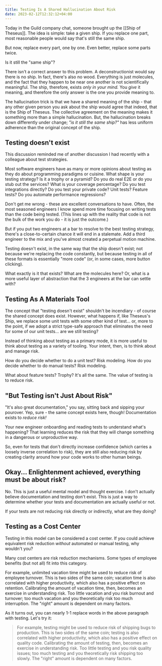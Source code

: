 ```yaml
---
title: Testing Is A Shared Hallucination About Risk
date: 2023-02-12T12:32:12+04:00
---
```

Today in the Guild company chat, someone brought up the [[Ship of Theseus]]. The idea is simple: take a given ship. If you replace one part, most reasonable people would say that's still the same ship.

But now, replace every part, one by one. Even better, replace some parts twice.

Is it still the "same ship"?

There isn't a correct answer to this problem. A deconstructionist would say there is no ship. In fact, there's also no wood. Everything is just molecules, and the fact that they happen to be near one another is not scientifically meaningful. The ship, therefore, exists _only in your mind._ You _give_ it meaning, and therefore the only answer is the one you provide meaning to.

The hallucination trick is that we have a shared meaning of the ship - that any other given person you ask about the ship would agree that indeed, that is the Ship of Theseus. The collective agreement on the meaning makes it something more than a simple hallucination. But, the hallucination breaks down differently under change; _"is it still the same ship?"_ has less uniform adherence than the original concept of the ship.


## Testing doesn't exist
This discussion reminded me of another discussion I had recently with a colleague about test strategies.

Most software engineers have as many or more opinions about testing as they do about programming paradigms or cuisine. What shape is your testing strategy? Is it a trophy or a pyramid? Do you do real E2E or do you stub out the services? What is your coverage percentage? Do you test integrations directly? Do you test your private code? Unit tests? Feature tests? Do you automate performance regressions?

Don't get me wrong - these are excellent conversations to have. Often, the most seasoned engineers I know spend more time focusing on writing tests than the code being tested. (This lines up with the reality that code is not the bulk of the work you do - it is just the outcome.)

But if you put two engineers at a bar to resolve to the best testing strategy, there's a close-to-certain chance it will end in a stalemate. Add a third engineer to the mix and you've almost created a perpetual motion machine.

Testing doesn't exist, in the same way that the ship doesn't exist; not because we're replacing the code constantly, but because testing in all of these formats is essentially "more code" (or, in some cases, more button clicking).

What exactly is it that exists? What are the molecules here? Or, what is a more useful layer of abstraction that the 3 engineers at the bar can settle with?

## Testing As A Materials Tool
The concept that "testing doesn't exist" shouldn't be incendiary - of course the shared concept does exist. However, what happens if, like Theseus's Ship, we replace some unit tests with some other kind of test... or, more to the point, if we adopt a strict type-safe approach that eliminates the need for some of our unit tests... are we still testing?

Instead of thinking about testing as a primary mode, it is more useful to think about testing as a variety of tooling. Your intent, then, is to think about and manage risk.

How do you decide whether to do a unit test? Risk modeling.
How do you decide whether to do manual tests? Risk modeling.

What about feature tests? Trophy? It's all the same. The value of testing is to reduce risk.

## "But Testing isn't Just About Risk"

"It's also great documentation," you say, sitting back and sipping your pourover. Yep, sure - the same concept exists here, though! Documentation exists to _reduce risk!_

Your new engineer onboarding and reading tests to understand what's happening? That learning reduces the risk that they will change something in a dangerous or unproductive way.

So, even for tests that don't directly increase confidence (which carries a loosely inverse correlation to risk), they are still also reducing risk by creating clarity around how your code works to other human beings.

## Okay... Enlightenment achieved, everything must be about risk?
No. This is just a useful mental model and thought exercise. I don't actually believe documentation and testing don't exist. This is just a way to determine whether your tests and documentation are actually useful or not.

If your tests are not reducing risk directly or indirectly, what are they doing?

## Testing as a Cost Center
Testing in this model can be considered a cost center. If you could achieve equivalent risk reduction _without_ automated or manual testing, why wouldn't you?

Many cost centers are risk reduction mechanisms. Some types of employee benefits (but not all) fit into this category.

For example, unlimited vacation time might be used to reduce risk of employee turnover. This is two sides of the same coin; vacation time is also correlated with higher productivity, which also has a positive effect on retention. Calibrating the amount of vacation time, then, becomes an exercise in understanding risk. Too little vacation and you risk burnout and turnover; too much vacation and you theoretically risk too much interruption. The "right" amount is dependent on many factors.

As it turns out, you can nearly 1-1 replace words in the above paragraph with testing. Let's try it:

> For example, testing might be used to reduce risk of shipping bugs to production. This is two sides of the same coin; testing is also correlated with higher productivity, which also has a positive effect on quality code. Calibrating the amount of testing, then, becomes an exercise in understanding risk. Too little testing and you risk quality issues; too much testing and you theoretically risk shipping too slowly. The "right" amount is dependent on many factors.

